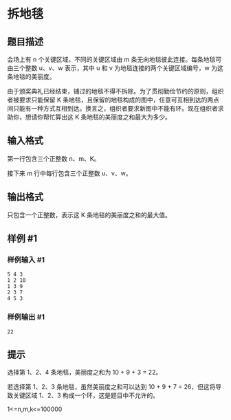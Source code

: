 # 拆地毯

## 题目描述

会场上有 n 个关键区域，不同的关键区域由 m 条无向地毯彼此连接。每条地毯可由三个整数 u、v、w 表示，其中 u 和 v 为地毯连接的两个关键区域编号，w 为这条地毯的美丽度。

由于颁奖典礼已经结束，铺过的地毯不得不拆除。为了贯彻勤俭节约的原则，组织者被要求只能保留 K 条地毯，且保留的地毯构成的图中，任意可互相到达的两点间只能有一种方式互相到达。换言之，组织者要求新图中不能有环。现在组织者求助你，想请你帮忙算出这 K 条地毯的美丽度之和最大为多少。


## 输入格式

第一行包含三个正整数 n、m、K。

接下来 m 行中每行包含三个正整数 u、v、w。


## 输出格式

只包含一个正整数，表示这 K 条地毯的美丽度之和的最大值。


## 样例 #1

### 样例输入 #1
```
5 4 3
1 2 10
1 3 9
2 3 7
4 5 3
```

### 样例输出 #1

```
22
```

## 提示

选择第 1、2、4 条地毯，美丽度之和为 10 + 9 + 3 = 22。

若选择第 1、2、3 条地毯，虽然美丽度之和可以达到 10 + 9 + 7 = 26，但这将导致关键区域 1、2、3 构成一个环，这是题目中不允许的。


1<=n,m,k<=100000

